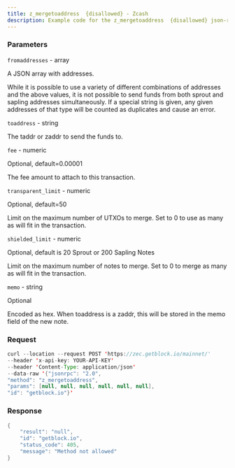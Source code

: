 ```yaml
---
title: z_mergetoaddress  {disallowed} - Zcash
description: Example code for the z_mergetoaddress  {disallowed} json-rpc method. Сomplete guide on how to use z_mergetoaddress  {disallowed} json-rpc in GetBlock.io Web3 documentation.
---
```


### Parameters


`fromaddresses` - array

A JSON array with addresses.

While it is possible to use a variety of different combinations of
addresses and the above values, it is not possible to send funds from
both sprout and sapling addresses simultaneously. If a special string is
given, any given addresses of that type will be counted as duplicates
and cause an error.

`toaddress` - string

The taddr or zaddr to send the funds to.

`fee` - numeric

Optional, default=0.00001

The fee amount to attach to this transaction.

`transparent_limit` - numeric

Optional, default=50

Limit on the maximum number of UTXOs to merge. Set to 0 to use as many
as will fit in the transaction.

`shielded_limit` - numeric

Optional, default is 20 Sprout or 200 Sapling Notes

Limit on the maximum number of notes to merge. Set to 0 to merge as many
as will fit in the transaction.

`memo` - string

Optional

Encoded as hex. When toaddress is a zaddr, this will be stored in the
memo field of the new note.

### Request

``` java
curl --location --request POST 'https://zec.getblock.io/mainnet/' 
--header 'x-api-key: YOUR-API-KEY' 
--header 'Content-Type: application/json' 
--data-raw '{"jsonrpc": "2.0",
"method": "z_mergetoaddress",
"params": [null, null, null, null, null, null],
"id": "getblock.io"}'
```

###  Response

``` java
{
    "result": "null",
    "id": "getblock.io",
    "status_code": 405,
    "message": "Method not allowed"
}
```

